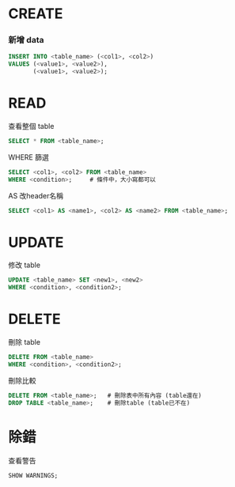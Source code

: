 # CREATE 
### 新增 data
```SQL
INSERT INTO <table_name> (<col1>, <col2>)
VALUES (<value1>, <value2>),
       (<value1>, <value2>);
```

# READ
查看整個 table
```SQL
SELECT * FROM <table_name>;
```
WHERE 篩選
```SQL
SELECT <col1>, <col2> FROM <table_name>
WHERE <condition>;     # 條件中，大小寫都可以
```
AS 改header名稱
```sql
SELECT <col1> AS <name1>, <col2> AS <name2> FROM <table_name>;
```

# UPDATE
修改 table
```SQL
UPDATE <table_name> SET <new1>, <new2>
WHERE <condition>, <condition2>;
```

# DELETE
刪除 table
```SQL
DELETE FROM <table_name>
WHERE <condition>, <condition2>;
```
刪除比較
```sql
DELETE FROM <table_name>;   # 刪除表中所有內容 (table還在)
DROP TABLE <table_name>;    # 刪除table (table已不在)
```

# 除錯
查看警告
```sql
SHOW WARNINGS;
```